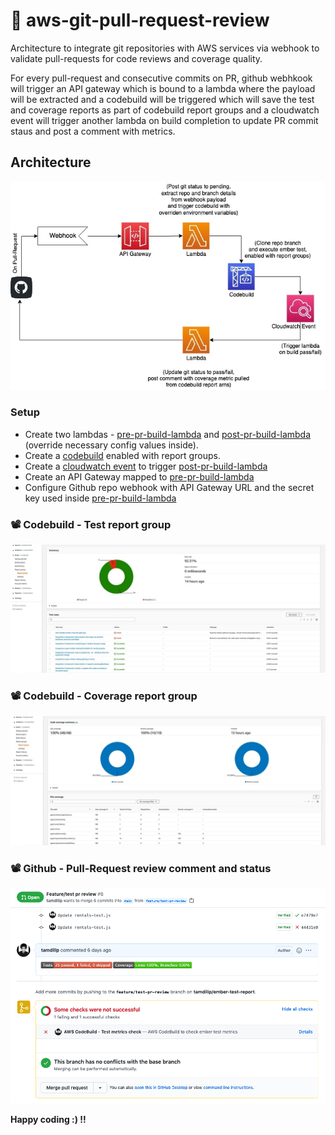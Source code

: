 # 🔫 aws-git-pull-request-review
Architecture to integrate git repositories with AWS services via webhook to validate pull-requests for code reviews and coverage quality. 

For every pull-request and consecutive commits on PR, github webhkook will trigger an API gateway which is bound to a lambda where the payload will be extracted and a codebuild will be triggered which will save the test and coverage reports as part of codebuild report groups and a cloudwatch event will trigger another lambda on build completion to update PR commit staus and post a comment with metrics.

## Architecture
![architecture](https://raw.githubusercontent.com/tamdilip/aws-git-pull-request-review/main/docs/git-aws-architecture.jpg)

### Setup
- Create two lambdas - [pre-pr-build-lambda](https://github.com/tamdilip/aws-git-pull-request-review/tree/main/pre-pr-build-lambda) and [post-pr-build-lambda](https://github.com/tamdilip/aws-git-pull-request-review/tree/main/post-pr-build-lambda) (override necessary config values inside).
- Create a [codebuild](https://github.com/tamdilip/aws-git-pull-request-review/blob/main/cloudformation-for-codebuild-reports-with-cloudwatch-events.yaml#L1-L60) enabled with report groups.
- Create a [cloudwatch event](https://github.com/tamdilip/aws-git-pull-request-review/blob/main/cloudformation-for-codebuild-reports-with-cloudwatch-events.yaml#L61-L95) to trigger [post-pr-build-lambda](https://github.com/tamdilip/aws-git-pull-request-review/tree/main/post-pr-build-lambda)
- Create an API Gateway mapped to [pre-pr-build-lambda](https://github.com/tamdilip/aws-git-pull-request-review/tree/main/pre-pr-build-lambda)
- Configure Github repo webhook with API Gateway URL and the secret key used inside [pre-pr-build-lambda](https://github.com/tamdilip/aws-git-pull-request-review/tree/main/pre-pr-build-lambda)

### 📽 Codebuild - Test report group
![test report](https://raw.githubusercontent.com/tamdilip/aws-git-pull-request-review/main/docs/aws-reports-group-test.jpeg)

### 📽 Codebuild - Coverage report group
![coverage report](https://raw.githubusercontent.com/tamdilip/aws-git-pull-request-review/main/docs/aws-reports-group-coverage.jpeg)

### 📽 Github - Pull-Request review comment and status
![pr status](https://raw.githubusercontent.com/tamdilip/aws-git-pull-request-review/main/docs/review-comment.png)

**Happy coding :) !!**
